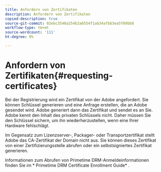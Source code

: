 ```yaml
---
title: Anfordern von Zertifikaten
description: Anfordern von Zertifikaten
copied-description: true
source-git-commit: 02ebc3548a254b2a6554f1ab34afbb3ea5f09bb8
workflow-type: tm+mt
source-wordcount: '111'
ht-degree: 0%

---
```


# Anfordern von Zertifikaten{#requesting-certificates}

Bei der Registrierung wird ein Zertifikat von der Adobe angefordert. Sie können Schlüssel generieren und eine Anfrage erstellen, die an Adobe gesendet wird. Adobe generiert dann das Zertifikat und sendet es an Sie. Adobe kennt den Inhalt des privaten Schlüssels nicht. Daher müssen Sie den Schlüssel sichern, um ihn wiederherzustellen, wenn eine Ihrer Hardware fehlschlägt.

Im Gegensatz zum Lizenzserver-, Packager- oder Transportzertifikat stellt Adobe das CA-Zertifikat der Domain nicht aus. Sie können dieses Zertifikat von einer Zertifizierungsstelle abrufen oder ein selbstsigniertes Zertifikat generieren.

Informationen zum Abrufen von Primetime DRM-Anmeldeinformationen finden Sie im * Primetime DRM Certificate Enrollment Guide* .
